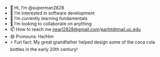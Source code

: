 - 👋 Hi, I’m @superman2828
- 👀 I’m interested in software development
- 🌱 I’m currently learning fundamentals
- 💞️ I’m looking to collaborate on anything
- 📫 How to reach me nearl2828@gmail.com/earlnt@mail.uc.edu
- 😄 Pronouns: He/Him
- ⚡ Fun fact: My great grandfather helped design some of the coca cola bottles in the early 20th century!

<!---
superman2828/superman2828 is a ✨ special ✨ repository because its `README.md` (this file) appears on your GitHub profile.
You can click the Preview link to take a look at your changes.
--->
